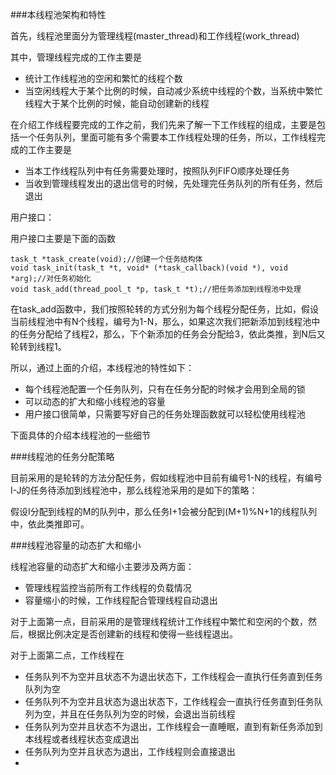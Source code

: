 ###本线程池架构和特性

首先，线程池里面分为管理线程(master_thread)和工作线程(work_thread)

其中，管理线程完成的工作主要是

- 统计工作线程池的空闲和繁忙的线程个数
- 当空闲线程大于某个比例的时候，自动减少系统中线程的个数，当系统中繁忙线程大于某个比例的时候，能自动创建新的线程

在介绍工作线程要完成的工作之前，我们先来了解一下工作线程的组成，主要是包括一个任务队列，里面可能有多个需要本工作线程处理的任务，所以，工作线程完成的工作主要是

- 当本工作线程队列中有任务需要处理时，按照队列FIFO顺序处理任务
- 当收到管理线程发出的退出信号的时候，先处理完任务队列的所有任务，然后退出

用户接口：

用户接口主要是下面的函数

    task_t *task_create(void);//创建一个任务结构体
    void task_init(task_t *t, void* (*task_callback)(void *), void *arg);//对任务初始化
    void task_add(thread_pool_t *p, task_t *t);//把任务添加到线程池中处理

在task\_add函数中，我们按照轮转的方式分别为每个线程分配任务，比如，假设当前线程池中有N个线程，编号为1-N，那么，如果这次我们把新添加到线程池中的任务分配给了线程2，那么，下个新添加的任务会分配给3，依此类推，到N后又轮转到线程1。

所以，通过上面的介绍，本线程池的特性如下：

- 每个线程池配置一个任务队列，只有在任务分配的时候才会用到全局的锁
- 可以动态的扩大和缩小线程池的容量
- 用户接口很简单，只需要写好自己的任务处理函数就可以轻松使用线程池

下面具体的介绍本线程池的一些细节

###线程池的任务分配策略

目前采用的是轮转的方法分配任务，假如线程池中目前有编号1-N的线程，有编号I-J的任务待添加到线程池中，那么线程池采用的是如下的策略：

假设I分配到线程的M的队列中，那么任务I+1会被分配到(M+1)%N+1的线程队列中，依此类推即可。

###线程池容量的动态扩大和缩小

线程池容量的动态扩大和缩小主要涉及两方面：

- 管理线程监控当前所有工作线程的负载情况
- 容量缩小的时候，工作线程配合管理线程自动退出

对于上面第一点，目前采用的是管理线程统计工作线程中繁忙和空闲的个数，然后，根据比例决定是否创建新的线程和使得一些线程退出。

对于上面第二点，工作线程在

- 任务队列不为空并且状态不为退出状态下，工作线程会一直执行任务直到任务队列为空
- 任务队列不为空并且状态为退出状态下，工作线程会一直执行任务直到任务队列为空，并且在任务队列为空的时候，会退出当前线程
- 任务队列为空并且状态不为退出，工作线程会一直睡眠，直到有新任务添加到本线程或者线程状态变成退出
- 任务队列为空并且状态为退出，工作线程则会直接退出
- 


